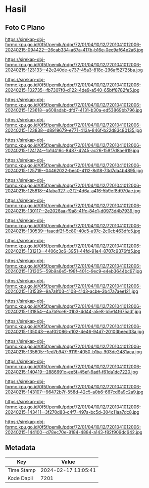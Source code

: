 # Hasil

## Foto C Plano

https://sirekap-obj-formc.kpu.go.id/0f5f/pemilu/pdpr/72/01/04/10/12/7201041012006-20240215-094422--26cab334-a67a-417b-b16e-0ec9af64e2a6.jpg

https://sirekap-obj-formc.kpu.go.id/0f5f/pemilu/pdpr/72/01/04/10/12/7201041012006-20240215-123133--42e240de-e737-45a3-818c-296af52725ba.jpg

https://sirekap-obj-formc.kpu.go.id/0f5f/pemilu/pdpr/72/01/04/10/12/7201041012006-20240215-102735--fb7307f0-d122-4de9-a540-65bff8782fe5.jpg

https://sirekap-obj-formc.kpu.go.id/0f5f/pemilu/pdpr/72/01/04/10/12/7201041012006-20240215-123618--a608adab-dfd7-4131-b30a-ed53869bb796.jpg

https://sirekap-obj-formc.kpu.go.id/0f5f/pemilu/pdpr/72/01/04/10/12/7201041012006-20240215-123838--d8919679-e771-413a-846f-b22d83c80135.jpg

https://sirekap-obj-formc.kpu.go.id/0f5f/pemilu/pdpr/72/01/04/10/12/7201041012006-20240215-124124--1a1d416c-8487-4245-ac26-158f7d8ae619.jpg

https://sirekap-obj-formc.kpu.go.id/0f5f/pemilu/pdpr/72/01/04/10/12/7201041012006-20240215-125719--04462022-bec0-4112-8d18-73d7da4b4895.jpg

https://sirekap-obj-formc.kpu.go.id/0f5f/pemilu/pdpr/72/01/04/10/12/7201041012006-20240215-125818--4faba327-c2f2-4d6a-a416-5b9ef8d970ae.jpg

https://sirekap-obj-formc.kpu.go.id/0f5f/pemilu/pdpr/72/01/04/10/12/7201041012006-20240215-130117--2e2026aa-f9a8-41fc-84c1-d0973d4b7939.jpg

https://sirekap-obj-formc.kpu.go.id/0f5f/pemilu/pdpr/72/01/04/10/12/7201041012006-20240215-130539--faacdf2f-5c80-40c5-a97c-2c0cb463dfc5.jpg

https://sirekap-obj-formc.kpu.go.id/0f5f/pemilu/pdpr/72/01/04/10/12/7201041012006-20240215-131213--4406c3c6-3951-44fd-91e4-8707c9376fd5.jpg

https://sirekap-obj-formc.kpu.go.id/0f5f/pemilu/pdpr/72/01/04/10/12/7201041012006-20240215-131305--59b9a6e5-f98f-401c-9ec9-e4eb3644bc97.jpg

https://sirekap-obj-formc.kpu.go.id/0f5f/pemilu/pdpr/72/01/04/10/12/7201041012006-20240215-131539--9a7a1f03-4108-41d3-acbe-3b47a7aee121.jpg

https://sirekap-obj-formc.kpu.go.id/0f5f/pemilu/pdpr/72/01/04/10/12/7201041012006-20240215-131854--4a7b9ce6-01b3-4d44-a5e8-b5e14f675adf.jpg

https://sirekap-obj-formc.kpu.go.id/0f5f/pemilu/pdpr/72/01/04/10/12/7201041012006-20240215-135043--eaf02086-c102-4e46-94d7-20103beed33a.jpg

https://sirekap-obj-formc.kpu.go.id/0f5f/pemilu/pdpr/72/01/04/10/12/7201041012006-20240215-135605--1ed7b947-9119-4050-b1ba-903de2481aca.jpg

https://sirekap-obj-formc.kpu.go.id/0f5f/pemilu/pdpr/72/01/04/10/12/7201041012006-20240215-140419--2886691c-ee5f-45ef-9adf-f61da1dc7220.jpg

https://sirekap-obj-formc.kpu.go.id/0f5f/pemilu/pdpr/72/01/04/10/12/7201041012006-20240215-143107--96472b7f-558d-42c5-a0b6-667cd6a9c2a9.jpg

https://sirekap-obj-formc.kpu.go.id/0f5f/pemilu/pdpr/72/01/04/10/12/7201041012006-20240215-143411--3f270d83-c4f7-497a-bc5d-304c11aa7dc8.jpg

https://sirekap-obj-formc.kpu.go.id/0f5f/pemilu/pdpr/72/01/04/10/12/7201041012006-20240215-144100--d78ec70e-8184-4884-a143-f82f909dc642.jpg


## Metadata

| Key        | Value               |
| ---------- | ------------------- |
| Time Stamp | 2024-02-17 13:05:41 |
| Kode Dapil | 7201                |



